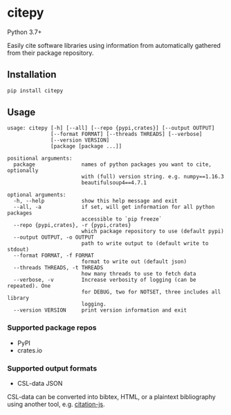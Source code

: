 # citepy

Python 3.7+

Easily cite software libraries using information from automatically gathered from their package repository.

## Installation

```bash
pip install citepy
```

## Usage

```help
usage: citepy [-h] [--all] [--repo {pypi,crates}] [--output OUTPUT]
              [--format FORMAT] [--threads THREADS] [--verbose]
              [--version VERSION]
              [package [package ...]]

positional arguments:
  package               names of python packages you want to cite, optionally
                        with (full) version string. e.g. numpy==1.16.3
                        beautifulsoup4==4.7.1

optional arguments:
  -h, --help            show this help message and exit
  --all, -a             if set, will get information for all python packages
                        accessible to `pip freeze`
  --repo {pypi,crates}, -r {pypi,crates}
                        which package repository to use (default pypi)
  --output OUTPUT, -o OUTPUT
                        path to write output to (default write to stdout)
  --format FORMAT, -f FORMAT
                        format to write out (default json)
  --threads THREADS, -t THREADS
                        how many threads to use to fetch data
  --verbose, -v         Increase verbosity of logging (can be repeated). One
                        for DEBUG, two for NOTSET, three includes all library
                        logging.
  --version VERSION     print version information and exit
```

### Supported package repos

- PyPI
- crates.io

### Supported output formats

- CSL-data JSON

CSL-data can be converted into bibtex, HTML, or a plaintext bibliography using another tool, e.g. [citation-js](https://github.com/larsgw/citation.js/).
